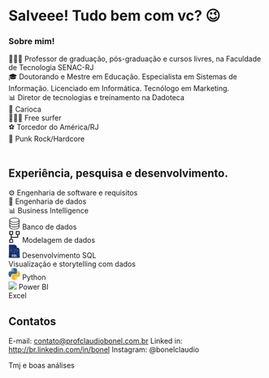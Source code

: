 # Salveee! Tudo bem com vc? 😉

<!--
**claudiobonel/claudiobonel** is a ✨ _special_ ✨ repository because its `README.md` (this file) appears on your GitHub profile.

Here are some ideas to get you started:

- 🔭 I’m currently working on ...
- 🌱 I’m currently learning ...
- 👯 I’m looking to collaborate on ...
- 🤔 I’m looking for help with ...
- 💬 Ask me about ...
- 📫 How to reach me: ...
- 😄 Pronouns: ...
- ⚡ Fun fact: ...
-->
### Sobre mim!

👨🏽‍🏫 Professor de graduação, pós-graduação e cursos livres, na Faculdade de Tecnologia SENAC-RJ
<br>
🎓 Doutorando e Mestre em Educação. Especialista em Sistemas de Informação. Licenciado em Informática. Tecnólogo em Marketing.
<br>
📊 Diretor de tecnologias e treinamento na Dadoteca
<br>
🌊 Carioca
<br>
🏄🏽‍♂️ Free surfer
<br>
⚽️ Torcedor do América/RJ
<br>
🎼 Punk Rock/Hardcore
<br>
<br>

## Experiência, pesquisa e desenvolvimento.

⚙️ Engenharia de software e requisitos
<br>
🎲 Engenharia de dados
<br>
📊 Business Intelligence
<br>
<img src="26CA463D-AC29-4258-9574-98EF270C48AF.png" width="23"/> Banco de dados
<br>
<img src="CCD0951C-7553-440C-8B71-9D64A5634C21.png" width="23"/> Modelagem de dados
<br>
<img src="9F435C7E-1279-468E-8617-8ED3A9A54415.jpeg" width="23"/> Desenvolvimento SQL
<br>
Visualização e storytelling com dados
<br>
<img src="022BC6B9-F026-4893-9430-B71E88D4A420.png" width="23"/> Python
<br>
<img src="https://github.com/microsoft/PowerBI-Icons/blob/main/PNG/Power-BI.png?raw=true" width="18"/> Power BI
<br>
Excel

## Contatos

E-mail: contato@profclaudiobonel.com.br
Linked in: http://br.linkedin.com/in/bonel
Instagram: @bonelclaudio

Tmj e boas análises
